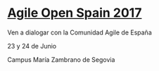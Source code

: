 # [Agile Open Spain 2017](http://aos2017.agile-spain.org/)

Ven a dialogar con la Comunidad Agile de España

23 y 24 de Junio

Campus María Zambrano de Segovia